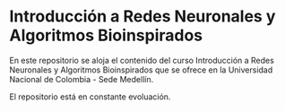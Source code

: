 # Introducción a Redes Neuronales y Algoritmos Bioinspirados

En este repositorio se aloja el contenido del curso Introducción a Redes Neuronales y Algoritmos Bioinspirados que se ofrece en la Universidad Nacional de Colombia - Sede Medellín.

El repositorio está en constante evoluación.
